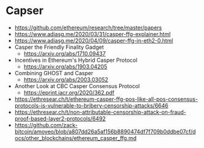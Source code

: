 # Capser

+ https://github.com/ethereum/research/tree/master/papers
+ https://www.adiasg.me/2020/03/31/casper-ffg-explainer.html
+ https://www.adiasg.me/2020/04/09/casper-ffg-in-eth2-0.html
+ Casper the Friendly Finality Gadget
    * https://arxiv.org/abs/1710.09437
+ Incentives in Ethereum's Hybrid Casper Protocol
    * https://arxiv.org/abs/1903.04205
+ Combining GHOST and Casper
    * https://arxiv.org/abs/2003.03052
+ Another Look at CBC Casper Consensus Protocol
    * https://eprint.iacr.org/2020/362.pdf
+ https://ethresear.ch/t/ethereum-casper-ffg-pos-like-all-pos-consensus-protocols-is-vulnerable-to-bribery-censorship-attacks/6646
+ https://ethresear.ch/t/non-attributable-censorship-attack-on-fraud-proof-based-layer2-protocols/6492
+ https://github.com/zack-bitcoin/amoveo/blob/a807dd26a5af156b8890474df7f709b0ddbe07cf/docs/other_blockchains/ethereum_casper_ffg.md